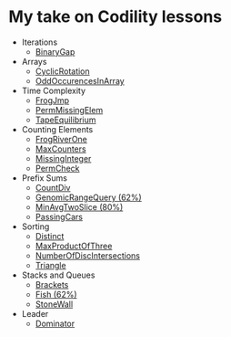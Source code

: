 # My take on Codility lessons

* Iterations
	* [BinaryGap](BinaryGap.playground/Contents.swift)
* Arrays
	* [CyclicRotation](CyclicRotation.playground/Contents.swift)
	* [OddOccurencesInArray](OddOccurencesInArray.playground/Contents.swift)
* Time Complexity
	* [FrogJmp](FrogJmp.playground/Contents.swift)
	* [PermMissingElem](PermMissingElem.playground/Contents.swift)
	* [TapeEquilibrium](TapeEquilibrium.playground/Contents.swift)
* Counting Elements
	* [FrogRiverOne](FrogRiverOne.playground/Contents.swift)
	* [MaxCounters](MaxCounters.playground/Contents.swift)
	* [MissingInteger](MissingInteger.playground/Contents.swift)
	* [PermCheck](PermCheck.playground/Contents.swift)
* Prefix Sums
	* [CountDiv](CountDiv.playground/Contents.swift)
	* [GenomicRangeQuery (62%)](GenomicRangeQuery.playground/Contents.swift)
	* [MinAvgTwoSlice (80%)](MinAvgTwoSlice.playground/Contents.swift)
	* [PassingCars](PassingCars.playground/Contents.swift)
* Sorting
	* [Distinct](Distinct.playground/Contents.swift)
	* [MaxProductOfThree](MaxProductOfThree.playground/Contents.swift)
	* [NumberOfDiscIntersections](NumberOfDiscIntersections.playground/Contents.swift)
	* [Triangle](Triangle.playground/Contents.swift)
* Stacks and Queues
	* [Brackets](Brackets.playground/Contents.swift)
	* [Fish (62%)](Fish.playground/Contents.swift)
    * [StoneWall](StoneWall.playground/Contents.swift)
* Leader
	* [Dominator](Dominator.playground/Contents.swift)